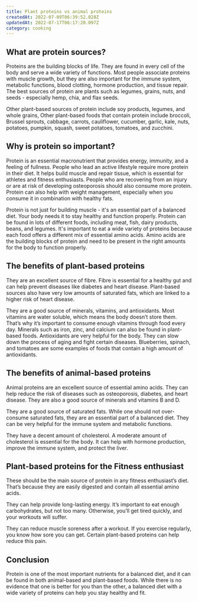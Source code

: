 ```yaml
---
title: Plant proteins vs animal proteins
createdAt: 2022-07-09T06:39:52.028Z
updatedAt: 2022-07-17T06:17:20.097Z
category: cooking
---
```


## What are protein sources?

Proteins are the building blocks of life. They are found in every cell of the body and serve a wide variety of functions.
Most people associate proteins with muscle growth, but they are also important for the immune system, metabolic functions, blood clotting, hormone production, and tissue repair.
The best sources of protein are plants such as legumes, grains, nuts, and seeds - especially hemp, chia, and flax seeds.

Other plant-based sources of protein include soy products, legumes, and whole grains, Other plant-based foods that contain protein include broccoli, Brussel sprouts, cabbage, carrots, cauliflower, cucumber, garlic, kale, nuts, potatoes, pumpkin, squash, sweet potatoes, tomatoes, and zucchini.

## Why is protein so important?

Protein is an essential macronutrient that provides energy, immunity, and a feeling of fullness.
People who lead an active lifestyle require more protein in their diet. It helps build muscle and repair tissue, which is essential for athletes and fitness enthusiasts.
People who are recovering from an injury or are at risk of developing osteoporosis should also consume more protein. Protein can also help with weight management, especially when you consume it in combination with healthy fats.

Protein is not just for building muscle - it's an essential part of a balanced diet. Your body needs it to stay healthy and function properly. Protein can be found in lots of different foods, including meat, fish, dairy products, beans, and legumes. It's important to eat a wide variety of proteins because each food offers a different mix of essential amino acids. Amino acids are the building blocks of protein and need to be present in the right amounts for the body to function properly.

## The benefits of plant-based proteins

They are an excellent source of fibre. Fibre is essential for a healthy gut and can help prevent diseases like diabetes and heart disease. Plant-based sources also have very low amounts of saturated fats, which are linked to a higher risk of heart disease.

They are a good source of minerals, vitamins, and antioxidants. Most vitamins are water soluble, which means the body doesn’t store them. That’s why it’s important to consume enough vitamins through food every day. Minerals such as iron, zinc, and calcium can also be found in plant-based foods. Antioxidants are very helpful for the body. They can slow down the process of aging and fight certain diseases. Blueberries, spinach, and tomatoes are some examples of foods that contain a high amount of antioxidants.

## The benefits of animal-based proteins

Animal proteins are an excellent source of essential amino acids. They can help reduce the risk of diseases such as osteoporosis, diabetes, and heart disease. They are also a good source of minerals and vitamins B and D.

They are a good source of saturated fats. While one should not over-consume saturated fats, they are an essential part of a balanced diet. They can be very helpful for the immune system and metabolic functions.

They have a decent amount of cholesterol. A moderate amount of cholesterol is essential for the body. It can help with hormone production, improve the immune system, and protect the liver.

## Plant-based proteins for the Fitness enthusiast

These should be the main source of protein in any fitness enthusiast’s diet. That’s because they are easily digested and contain all essential amino acids.

They can help provide long-lasting energy. It’s important to eat enough carbohydrates, but not too many. Otherwise, you’ll get tired quickly, and your workouts will suffer.

They can reduce muscle soreness after a workout. If you exercise regularly, you know how sore you can get. Certain plant-based proteins can help reduce this pain.

## Conclusion

Protein is one of the most important nutrients for a balanced diet, and it can be found in both animal-based and plant-based foods.
While there is no evidence that one is better for you than the other, a balanced diet with a wide variety of proteins can help you stay healthy and fit.
